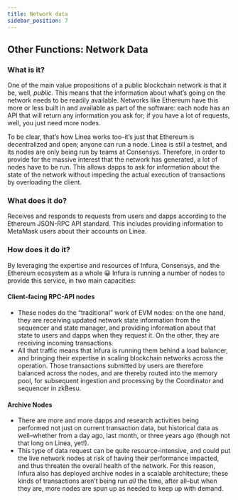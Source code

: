 ```yaml
---
title: Network data
sidebar_position: 7
---
```


## Other Functions: Network Data

### What is it?

One of the main value propositions of a public blockchain network is that it be, well, _public_. This means that the information about what’s going on the network needs to be readily available. Networks like Ethereum have this more or less built in and available as part of the software: each node has an API that will return any information you ask for; if you have a lot of requests, well, you just need more nodes.

To be clear, that’s how Linea works too–it’s just that Ethereum is decentralized and open; anyone can run a node. Linea is still a testnet, and its nodes are only being run by teams at Consensys. Therefore, in order to provide for the massive interest that the network has generated, a lot of nodes have to be run. This allows dapps to ask for information about the state of the network without impeding the actual execution of transactions by overloading the client.

### What does it do?

Receives and responds to requests from users and dapps according to the Ethereum JSON-RPC API standard. This includes providing information to MetaMask users about their accounts on Linea.

### How does it do it?

By leveraging the expertise and resources of Infura, Consensys, and the Ethereum ecosystem as a whole 😀 Infura is running a number of nodes to provide this service, in two main capacities:

#### Client-facing RPC-API nodes

- These nodes do the “traditional” work of EVM nodes: on the one hand, they are receiving updated network state information from the sequencer and state manager, and providing information about that state to users and dapps when they request it. On the other, they are receiving incoming transactions.
- All that traffic means that Infura is running them behind a load balancer, and bringing their expertise in scaling blockchain networks across the operation. Those transactions submitted by users are therefore balanced across the nodes, and are thereby routed into the memory pool, for subsequent ingestion and processing by the Coordinator and sequencer in zkBesu.

#### Archive Nodes

- There are more and more dapps and research activities being performed not just on current transaction data, but historical data as well–whether from a day ago, last month, or three years ago (though not that long on Linea, yet!).
- This type of data request can be quite resource-intensive, and could put the live network nodes at risk of having their performance impacted, and thus threaten the overall health of the network. For this reason, Infura also has deployed archive nodes in a scalable architecture; these kinds of transactions aren’t being run _all_ the time, after all–but when they are, more nodes are spun up as needed to keep up with demand.
